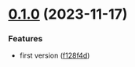 # [0.1.0](https://github.com/codibre/nodejs-generic-memoizer/compare/v0.0.0...v0.1.0) (2023-11-17)


### Features

* first version ([f128f4d](https://github.com/codibre/nodejs-generic-memoizer/commit/f128f4ded862cc084749864a75076205c0855540))
